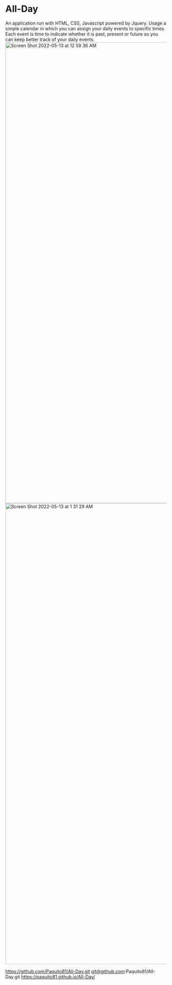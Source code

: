 # All-Day

An application run with HTML, CSS, Javascript powered by Jquery. Usage a simple calendar in which you can assign your daily events to specific times. Each event is time to indicate whether it is past, present or future so you can keep better track of your daily events.<img width="1440" alt="Screen Shot 2022-05-13 at 12 59 36 AM" src="https://user-images.githubusercontent.com/95262020/168238349-ae617390-88dd-4165-ac0c-94326b4628f4.png">
<img width="1440" alt="Screen Shot 2022-05-13 at 1 31 29 AM" src="https://user-images.githubusercontent.com/95262020/168243965-aedc2881-8392-4e20-af1c-a875f1b37191.png">


https://github.com/Paquito81/All-Day.git
git@github.com:Paquito81/All-Day.git
https://paquito81.github.io/All-Day/
